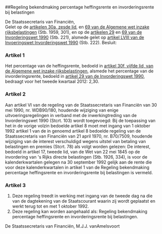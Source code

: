 <meta http-equiv='Content-Type' content='text/html; charset=utf-8' />

##Regeling bekendmaking percentage heffingsrente en invorderingsrente bij belastingen

De Staatssecretaris van Financiën,  
Gelet op de [artikelen 30a, zesde lid](../../../../../../../../../../wet/algemene/wet/inzake/rijksbelastingen/BWBR0002320/README.md), en [69 van de Algemene wet inzake rijksbelastingen](../../../../../../../../../../wet/algemene/wet/inzake/rijksbelastingen/BWBR0002320/README.md) (Stb. 1959, 301), en op de [artikelen 29](../../../../../../../../../../wet/invorderingswet/1990/BWBR0004770/README.md) en [69 van de Invorderingswet 1990](../../../../../../../../../../wet/invorderingswet/1990/BWBR0004770/README.md) (Stb. 221), alsmede gelet op [artikel LVIII van de Invoeringswet Invorderingswet 1990](../../../../../../../../../../wet/invoeringswet/invorderingswet/1990/BWBR0004771/README.md) (Stb. 222).
Besluit:    

### Artikel  1  

Het percentage van de heffingsrente, bedoeld in [artikel 30f, vijfde lid, van de Algemene wet inzake rijksbelastingen](../../../../../../../../../../wet/algemene/wet/inzake/rijksbelastingen/BWBR0002320/README.md), alsmede het percentage van de invorderingsrente, bedoeld in [artikel 29 van de Invorderingswet 1990](../../../../../../../../../../wet/invorderingswet/1990/BWBR0004770/README.md), bedraagt voor het tweede kwartaal 2012: 2,30.  

### Artikel  2  

Aan artikel VI van de regeling van de Staatssecretaris van Financiën van 30 mei 1990, nr. WDB90/180, houdende wijziging van enige uitvoeringsregelingen in verband met de inwerkingtreding van de Invorderingswet 1990 (Stcrt. 103) wordt toegevoegd: Bij de toepassing van het in de vorige volzin bedoelde artikel 8 moet met ingang van 1 oktober 1992 artikel 1 van de in genoemd artikel 8 bedoelde regeling van de Staatssecretaris van Financiën van 21 april 1970, nr. B70/7509, houdende wijziging van de interest verschuldigd wegens uitstel van betaling van belastingen en premies (Stcrt. 78) als volgt worden gelezen: De interest, bedoeld in artikel 17, tweede lid, van de Wet van 22 mei 1845 op de invordering van 's Rijks directe belastingen (Stb. 1926, 334), is voor de kalenderkwartalen gelegen na 30 september 1992 gelijk aan de rente die voor deze kalenderkwartalen in artikel 1 van de Regeling bekendmaking percentage heffingsrente en invorderingsrente bij belastingen is vermeld.  

### Artikel  3  

1.  Deze regeling treedt in werking met ingang van de tweede dag na die van de dagtekening van de Staatscourant waarin zij wordt geplaatst en werkt terug tot en met 1 oktober 1992.   
2.  Deze regeling kan worden aangehaald als: Regeling bekendmaking percentage heffingsrente en invorderingsrente bij belastingen.   

De 
Staatssecretaris van Financiën, 
M.J.J. vanAmelsvoort    
